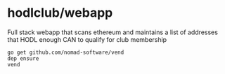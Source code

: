 # hodlclub/webapp

Full stack webapp that scans ethereum and maintains a list of addresses that HODL enough CAN to qualify for club membership

```
go get github.com/nomad-software/vend
dep ensure
vend
```